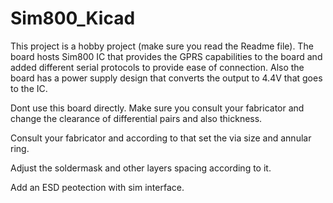 # Sim800_Kicad
This project is a hobby project (make sure you read the Readme file). The board hosts Sim800 IC that provides the GPRS capabilities to the board and added different 
serial protocols to provide ease of connection. Also the board has a power supply design that converts the output to 4.4V that goes to the IC.

Dont use this board directly. Make sure you consult your fabricator and change the clearance of differential pairs and also thickness.


Consult your fabricator and according to that set the via size and annular ring. 


Adjust the soldermask and other layers spacing according to it. 


Add an ESD peotection with sim interface.
